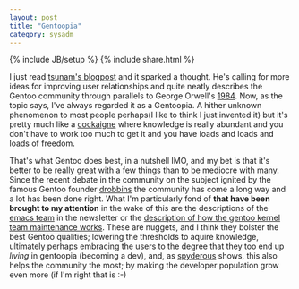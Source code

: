 ```yaml
---
layout: post
title: "Gentoopia"
category: sysadm
---
```

{% include JB/setup %}
{% include share.html %}

I just read <a href="http://tsunam.org/2008/02/22/activity/">tsunam's
blogpost</a> and it sparked a thought. He's calling for more ideas for
improving user relationships and quite neatly describes the Gentoo
community through parallels to George Orwell's <a
href="http://imdb.com/title/tt0087803/">1984</a>. Now, as the topic
says, I've always regarded it as a Gentoopia. A hither unknown
phenomenon to most people perhaps(I like to think I just invented it)
but it's pretty much like a <a
href="http://en.wikipedia.org/wiki/Cockaigne">cockaigne</a> where
knowledge is really abundant and you don't have to work too much to
get it and you have loads and loads and loads of freedom.

That's what Gentoo does best, in a nutshell IMO, and my bet is that
it's better to be really great with a few things than to be mediocre
with many. Since the recent debate in the community on the subject
ignited by the famous Gentoo founder <a
href="http://blog.funtoo.org/">drobbins</a> the community has come a
long way and a lot has been done right. What I'm particularly fond of
<b>that have been brought to my attention</b> in the wake of this are
the descriptions of the <a class="description" target="_blank"
title="emacs" href="http://www.gentoo.org/proj/en/lisp/emacs/">emacs
team</a> in the newsletter or the <a
href="http://www.gentoo.org/proj/en/kernel/maintenance.xml">description
of how the gentoo kernel team maintenance works</a>. These are
nuggets, and I think they bolster the best Gentoo qualities; lowering
the thresholds to aquire knowledge, ultimately perhaps embracing the
users to the degree that they too end up *living* in gentoopia
(becoming a dev), and, as <a target="_blank"
href="http://spyderous.livejournal.com/">spyderous</a> shows, this
also helps the community the most; by making the developer population
grow even more (if I'm right that is :-)
